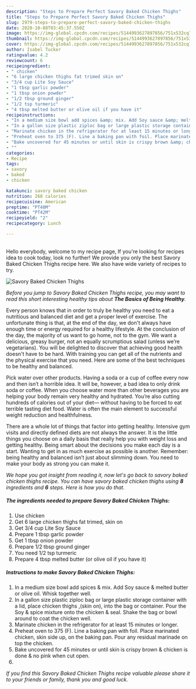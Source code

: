 ```yaml
---
description: "Steps to Prepare Perfect Savory Baked Chicken Thighs"
title: "Steps to Prepare Perfect Savory Baked Chicken Thighs"
slug: 2979-steps-to-prepare-perfect-savory-baked-chicken-thighs
date: 2020-10-08T03:45:37.550Z
image: https://img-global.cpcdn.com/recipes/5144993627897856/751x532cq70/savory-baked-chicken-thighs-recipe-main-photo.jpg
thumbnail: https://img-global.cpcdn.com/recipes/5144993627897856/751x532cq70/savory-baked-chicken-thighs-recipe-main-photo.jpg
cover: https://img-global.cpcdn.com/recipes/5144993627897856/751x532cq70/savory-baked-chicken-thighs-recipe-main-photo.jpg
author: Isabel Tucker
ratingvalue: 4.2
reviewcount: 6
recipeingredient:
- " chicken"
- "6 large chicken thighs fat trimed skin on"
- "3/4 cup Lite Soy Sauce"
- "1 tbsp garlic powder"
- "1 tbsp onion powder"
- "1/2 tbsp ground ginger"
- "1/2 tsp turmeric"
- "4 tbsp melted butter or olive oil if you have it"
recipeinstructions:
- "In a medium size bowl add spices &amp; mix. Add Soy sauce &amp; melted butter or olive oil. Whisk together well."
- "In a gallon size plastic ziploc bag or large plastic storage container with a lid, place chicken thighs ,(skin on), into the bag or container. Pour the Soy &amp; spice mixture onto the chicken &amp; seal. Shake the bag or bowl around to coat the chicken well."
- "Marinate chicken in the refrigerator for at least 15 minutes or longer."
- "Preheat oven to 375 (F). Line a baking pan with foil. Place marinated chicken, skin side up,  on the baking pan. Pour any residual marinade on top the chicken."
- "Bake uncovered for 45 minutes or until skin is crispy brown &amp; chicken is done &amp; no pink when cut open."
- ""
categories:
- Recipe
tags:
- savory
- baked
- chicken

katakunci: savory baked chicken 
nutrition: 268 calories
recipecuisine: American
preptime: "PT40M"
cooktime: "PT42M"
recipeyield: "2"
recipecategory: Lunch

---
```

<br>
Hello everybody, welcome to my recipe page, If you're looking for recipes idea to cook today, look no further! We provide you only the best Savory Baked Chicken Thighs recipe here. We also have wide variety of recipes to try.
<br>


![Savory Baked Chicken Thighs](https://img-global.cpcdn.com/recipes/5144993627897856/751x532cq70/savory-baked-chicken-thighs-recipe-main-photo.jpg)

<i>Before you jump to Savory Baked Chicken Thighs recipe, you may want to read this short interesting healthy tips about <strong>The Basics of Being Healthy</strong>.</i>

Every person knows that in order to truly be healthy you need to eat a nutritious and balanced diet and get a proper level of exercise. The unfortunate thing is that, at the end of the day, we don't always have enough time or energy required for a healthy lifestyle. At the conclusion of the day, the majority of us want to go home, not to the gym. We want a delicious, greasy burger, not an equally scrumptious salad (unless we’re vegetarians). You will be delighted to discover that achieving good health doesn't have to be hard. With training you can get all of the nutrients and the physical exercise that you need. Here are some of the best techniques to be healthy and balanced.

Pick water over other products. Having a soda or a cup of coffee every now and then isn’t a horrible idea. It will be, however, a bad idea to only drink soda or coffee. When you choose water more than other beverages you are helping your body remain very healthy and hydrated. You’re also cutting hundreds of calories out of your diet— without having to be forced to eat terrible tasting diet food. Water is often the main element to successful weight reduction and healthfulness.

There are a whole lot of things that factor into getting healthy. Intensive gym visits and directly defined diets are not always the answer. It is the little things you choose on a daily basis that really help you with weight loss and getting healthy. Being smart about the decisions you make each day is a start. Wanting to get in as much exercise as possible is another. Remember: being healthy and balanced isn’t just about slimming down. You need to make your body as strong you can make it. 


<i>We hope you got insight from reading it, now let's go back to savory baked chicken thighs recipe. You can have savory baked chicken thighs using <strong>8</strong> ingredients and <strong>6</strong> steps. Here is how you do that.
</i>

##### The ingredients needed to prepare Savory Baked Chicken Thighs:

1. Use  chicken
1. Get 6 large chicken thighs fat trimed, skin on
1. Get 3/4 cup Lite Soy Sauce
1. Prepare 1 tbsp garlic powder
1. Get 1 tbsp onion powder
1. Prepare 1/2 tbsp ground ginger
1. You need 1/2 tsp turmeric
1. Prepare 4 tbsp melted butter (or olive oil if you have it)


##### Instructions to make Savory Baked Chicken Thighs:

1. In a medium size bowl add spices &amp; mix. Add Soy sauce &amp; melted butter or olive oil. Whisk together well.
1. In a gallon size plastic ziploc bag or large plastic storage container with a lid, place chicken thighs ,(skin on), into the bag or container. Pour the Soy &amp; spice mixture onto the chicken &amp; seal. Shake the bag or bowl around to coat the chicken well.
1. Marinate chicken in the refrigerator for at least 15 minutes or longer.
1. Preheat oven to 375 (F). Line a baking pan with foil. Place marinated chicken, skin side up,  on the baking pan. Pour any residual marinade on top the chicken.
1. Bake uncovered for 45 minutes or until skin is crispy brown &amp; chicken is done &amp; no pink when cut open.
1. 


<i>If you find this Savory Baked Chicken Thighs recipe valuable please share it to your friends or family, thank you and good luck.</i>
